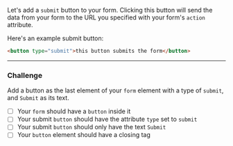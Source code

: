 <!--
title=Add a Submit Button to a Form
code=<h2>CatPhotoApp</h2>
<main>
  <p>Click here to view more <a href="#">cat photos</a>.</p>

  <a href="#"><img src="{{public(images/fcc-relaxing-cat.jpg)}}" alt="A cute orange cat lying on its back."></a>

  <p>Things cats love:</p>
  <ul>
    <li>cat nip</li>
    <li>laser pointers</li>
    <li>lasagna</li>
  </ul>
  <p>Top 3 things cats hate:</p>
  <ol>
    <li>flea treatment</li>
    <li>thunder</li>
    <li>other cats</li>
  </ol>
  <form action="https://freecatphotoapp.com/submit-cat-photo">
    <input type="text" placeholder="cat photo URL">
  </form>
</main>
-->


Let's add a `submit` button to your form. Clicking this button will send the data from your form to the URL you specified with your form's `action` attribute.

Here's an example submit button:

```html
<button type="submit">this button submits the form</button>
```

---

### Challenge

Add a button as the last element of your `form` element with a type of `submit`, and `Submit` as its text.

- [ ] Your `form` should have a `button` inside it <!--count("form button")===1-->
- [ ] Your submit `button` should have the attribute `type` set to `submit` <!--hasAttr("form button", "type","submit")-->
- [ ] Your submit `button` should only have the text `Submit` <!--innerText("form button", "Submit")-->
- [ ] Your `button` element should have a closing tag <!--countHTML("&lt;/button")===1-->